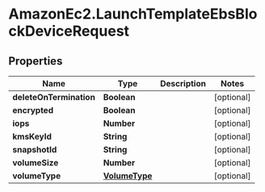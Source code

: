# AmazonEc2.LaunchTemplateEbsBlockDeviceRequest

## Properties

Name | Type | Description | Notes
------------ | ------------- | ------------- | -------------
**deleteOnTermination** | **Boolean** |  | [optional] 
**encrypted** | **Boolean** |  | [optional] 
**iops** | **Number** |  | [optional] 
**kmsKeyId** | **String** |  | [optional] 
**snapshotId** | **String** |  | [optional] 
**volumeSize** | **Number** |  | [optional] 
**volumeType** | [**VolumeType**](VolumeType.md) |  | [optional] 


